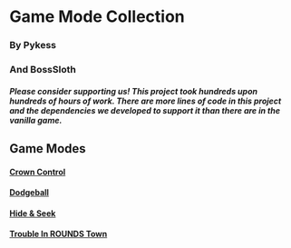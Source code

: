 # Game Mode Collection

### By Pykess
<script type='text/javascript' src='https://storage.ko-fi.com/cdn/widget/Widget_2.js'></script><script type='text/javascript'>kofiwidget2.init('Support Pykess', '#29abe0', 'T6T07ZLK5');kofiwidget2.draw();</script>

### And BossSloth
<script type="text/javascript" src="https://cdnjs.buymeacoffee.com/1.0.0/button.prod.min.js" data-name="bmc-button" data-slug="BossSloth" data-color="#5F7FFF" data-emoji=""  data-font="Lato" data-text="Support BossSloth" data-outline-color="#000000" data-font-color="#ffffff" data-coffee-color="#FFDD00" ></script>


##### Please consider supporting us! This project took hundreds upon hundreds of hours of work. There are more lines of code in this project and the dependencies we developed to support it than there are in the vanilla game.

## Game Modes
#### [Crown Control](./crowncontrol.md)
#### [Dodgeball](./dodgeball.md)
#### [Hide & Seek](./hideandseek.md)
#### [Trouble In ROUNDS Town](./trt.md)
[//]: # (ROUNDS Battle Royale)
